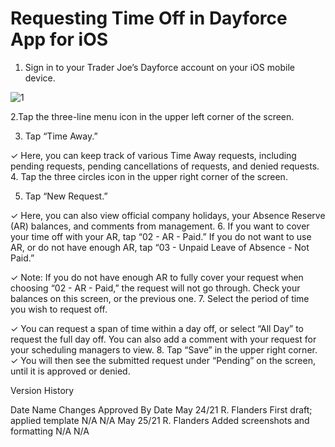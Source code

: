 # Requesting Time Off in Dayforce App for iOS
1. Sign in to your Trader Joe’s Dayforce account on your iOS mobile device.

  ![1](https://user-images.githubusercontent.com/62654821/120139916-161ea500-c19f-11eb-8b3e-ae9e17c0f6a3.JPG)

2.Tap the three-line menu icon in the upper left corner of the screen.

3. Tap “Time Away.”


✓ Here, you can keep track of various Time Away requests, including pending requests, pending cancellations of requests, and denied requests.
4. Tap the three circles icon in the upper right corner of the screen.


5. Tap “New Request.”


✓ Here, you can also view official company holidays, your Absence Reserve (AR) balances, and comments from management.
6. If you want to cover your time off with your AR, tap “02 - AR - Paid.” If you do not want to use AR, or do not have enough AR, tap “03 - Unpaid Leave of Absence - Not Paid.”



✓ Note: If you do not have enough AR to fully cover your request when choosing “02 - AR - Paid,” the request will not go through. Check your balances on this screen, or the previous one.
7. Select the period of time you wish to request off.


✓ You can request a span of time within a day off, or select “All Day” to request the full day off. You can also add a comment with your request for your scheduling managers to view.
8. Tap “Save” in the upper right corner.
✓ You will then see the submitted request under “Pending” on the screen, until it is approved or denied.

Version History

Date
Name
Changes
Approved By
Date
May 24/21
R. Flanders
First draft; applied template
N/A
N/A
May 25/21
R. Flanders
Added screenshots and formatting
N/A
N/A


